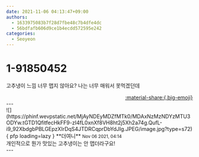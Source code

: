 ```yaml
---
date: 2021-11-06 04:13:47+09:00
authors:
  - 1633975083b7f28d7fbe48c7b4dfe4dc
  - 56bdfafb606d9ce1b4ecdd572595e242
categories:
  - Seoyeon
---
```


# 1-91850452

<div class="post-container" markdown="1">
<div class="content-container md-sidebar__scrollwrap" markdown="1">

고추냉이 느낌 너무 맵지 않아요? 나는 너무 매워서 못먹겠던데

</div>
</div>

<div style="text-align: right;" markdown="1">
<a href="https://weverse.io/fromis9/fanpost/1-91850452" style="text-align: right;">:material-share:{.big-emoji}</a>
</div>
---

<div class="comments-container md-sidebar__scrollwrap" markdown="1">
<div class="comment" markdown="1">
<div class='id-container' markdown="1">
![](https://phinf.wevpstatic.net/MjAyNDEyMDZfMTk0/MDAxNzMzNDYzMTU3ODYw.tGTD1QfitfecHkFF9-zI4fL0xnXf8VH8ht2j5Xh2a74g.QufL-i9_92XbdgbPBLGEpzXIrDqS4JTDRCqprDbYdJIg.JPEG/image.jpg?type=s72){ pfp loading=lazy }
**<span class="artist">더여니</span>** <small>Nov 06 2021, 04:14</small><br>
</div>
<div class='comment-body' markdown="1">
개인적으로 뭔가 맛있는 고추냉이는 안 맵더라구요!
</div>
</div>
</div>
---

